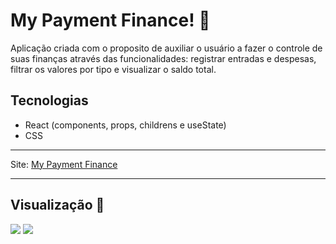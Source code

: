 
<h1>My Payment Finance! 🤑</h1>

<p> Aplicação criada com o proposito de auxiliar o usuário a fazer o controle de suas finanças através das funcionalidades: registrar entradas e despesas, filtrar os valores por tipo e visualizar o saldo total.</p>


<h2> Tecnologias </h2>
<ul>
  <li> React (components, props, childrens e useState) </li>
  <li> CSS </li>
</ul>

---

Site: <a href="https://react-mypayment.vercel.app/">My Payment Finance </a>

---

<h2> Visualização 👀 </h2>
<img src="https://user-images.githubusercontent.com/106447484/202868787-39ab397b-47ad-4bf0-8ea5-35b6152e0bea.png"/>
<img src="https://user-images.githubusercontent.com/106447484/202868807-473255a7-137e-4c46-b3e2-57eab96ad38b.png" />
